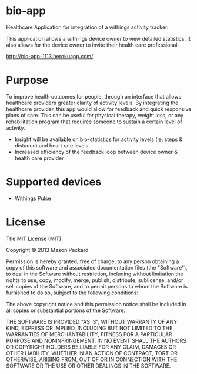 bio-app
=======

Healthcare Application for integration of a withings activity tracker.

This application allows a withings device owner to view detailed statistics.  It also allows for the device owner to invite their health care professional.
 
http://bio-app-1113.herokuapp.com/

Purpose
=======
To improve health outcomes for people, through an interface that allows healthcare providers greater clarity of activity levels.  By integrating the healthcare provider, this app would allow for feedback and quick responsive plans of care.  This can be useful for physical therapy, weight loss, or any rehabilitation program that requires someone to sustain a certain level of activity.

- Insight will be available on bio-statistics for activity levels (ie. steps & distance) and heart rate levels.
- Increased efficiency of the feedback loop between device owner & health care provider

Supported devices
=================
- Withings Pulse

License
=======
The MIT License (MIT)

Copyright &copy; 2013 Mason Packard

Permission is hereby granted, free of charge, to any person obtaining a copy of this software and associated documentation files (the "Software"), to deal in the Software without restriction, including without limitation the rights to use, copy, modify, merge, publish, distribute, sublicense, and/or sell copies of the Software, and to permit persons to whom the Software is furnished to do so, subject to the following conditions:

The above copyright notice and this permission notice shall be included in all copies or substantial portions of the Software.

THE SOFTWARE IS PROVIDED "AS IS", WITHOUT WARRANTY OF ANY KIND, EXPRESS OR IMPLIED, INCLUDING BUT NOT LIMITED TO THE WARRANTIES OF MERCHANTABILITY, FITNESS FOR A PARTICULAR PURPOSE AND NONINFRINGEMENT. IN NO EVENT SHALL THE AUTHORS OR COPYRIGHT HOLDERS BE LIABLE FOR ANY CLAIM, DAMAGES OR OTHER LIABILITY, WHETHER IN AN ACTION OF CONTRACT, TORT OR OTHERWISE, ARISING FROM, OUT OF OR IN CONNECTION WITH THE SOFTWARE OR THE USE OR OTHER DEALINGS IN THE SOFTWARE.
